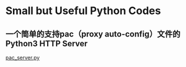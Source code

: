 # Small but Useful Python Codes
## 一个简单的支持pac（proxy auto-config）文件的Python3 HTTP Server
[pac_server.py](https://github.com/godontop/python-codes/blob/master/pac_server.py)